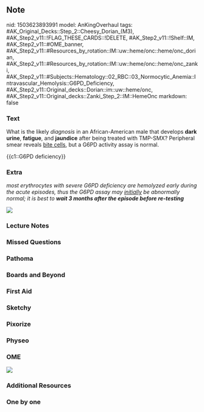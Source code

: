 ## Note
nid: 1503623893991
model: AnKingOverhaul
tags: #AK_Original_Decks::Step_2::Cheesy_Dorian_(M3), #AK_Step2_v11::!FLAG_THESE_CARDS::!DELETE, #AK_Step2_v11::!Shelf::IM, #AK_Step2_v11::#OME_banner, #AK_Step2_v11::#Resources_by_rotation::IM::uw::heme/onc::heme/onc_dorian, #AK_Step2_v11::#Resources_by_rotation::IM::uw::heme/onc::heme/onc_zanki, #AK_Step2_v11::#Subjects::Hematology::02_RBC::03_Normocytic_Anemia::Intravascular_Hemolysis::G6PD_Deficiency, #AK_Step2_v11::Original_decks::Dorian::im::uw::heme/onc, #AK_Step2_v11::Original_decks::Zanki_Step_2::IM::HemeOnc
markdown: false

### Text
What is the likely <i>diagnosis</i> in an African-American male
that develops <b>dark urine</b>, <b>fatigue</b>, and
<b>jaundice</b> after being treated with TMP-SMX? Peripheral smear
reveals <u>bite cells</u>, but a G6PD activity assay is normal.
<div>
  {{c1::G6PD deficiency}}
</div>

### Extra
<i>most erythrocytes with severe G6PD deficiency are hemolyzed
early during the acute episodes, thus the G6PD assay may
<u>initially</u> be abnormally normal; it is best to <b>wait 3
months after the episode before re-testing</b></i>
<div>
  <div>
    <i><img src="g6pd.png"></i>
  </div>
</div>

### Lecture Notes


### Missed Questions


### Pathoma


### Boards and Beyond


### First Aid


### Sketchy


### Pixorize


### Physeo


### OME
<div class="ome-widget">
  <a href="https://onlinemeded.org?ref=anki"><img src=
  "_OME_AnkiFlashcards_General_3.png"></a>
</div>

### Additional Resources


### One by one

